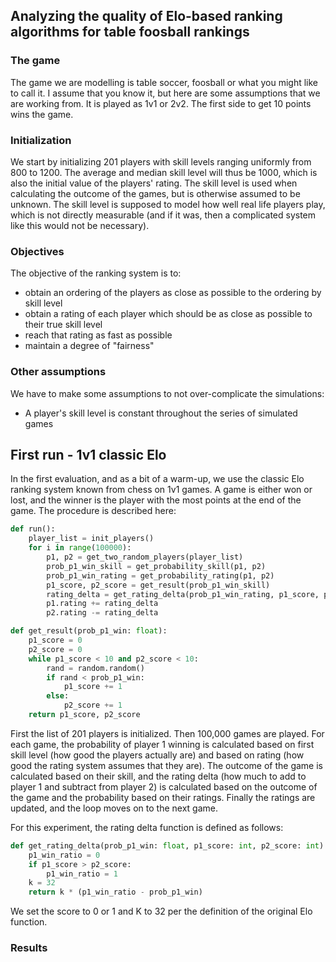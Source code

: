 ## Analyzing the quality of Elo-based ranking algorithms for table foosball rankings

### The game
The game we are modelling is table soccer, foosball or what you might like to call it. I assume that you know it, but here are some assumptions that we are working from. It is played as 1v1 or 2v2. The first side to get 10 points wins the game.

### Initialization
We start by initializing 201 players with skill levels ranging uniformly from 800 to 1200. The average and median skill level will thus be 1000, which is also the initial value of the players' rating. The skill level is used when calculating the outcome of the games, but is otherwise assumed to be unknown. The skill level is supposed to model how well real life players play, which is not directly measurable (and if it was, then a complicated system like this would not be necessary).

### Objectives
The objective of the ranking system is to:
- obtain an ordering of the players as close as possible to the ordering by skill level
- obtain a rating of each player which should be as close as possible to their true skill level
- reach that rating as fast as possible
- maintain a degree of "fairness"

### Other assumptions
We have to make some assumptions to not over-complicate the simulations:
- A player's skill level is constant throughout the series of simulated games

## First run - 1v1 classic Elo
In the first evaluation, and as a bit of a warm-up, we use the classic Elo ranking system known from chess on 1v1 games. A game is either won or lost, and the winner is the player with the most points at the end of the game. The procedure is described here:
``` python
def run():
    player_list = init_players()
    for i in range(100000):
        p1, p2 = get_two_random_players(player_list)
        prob_p1_win_skill = get_probability_skill(p1, p2)
        prob_p1_win_rating = get_probability_rating(p1, p2)
        p1_score, p2_score = get_result(prob_p1_win_skill)
        rating_delta = get_rating_delta(prob_p1_win_rating, p1_score, p2_score)
        p1.rating += rating_delta
        p2.rating -= rating_delta

def get_result(prob_p1_win: float):
    p1_score = 0
    p2_score = 0
    while p1_score < 10 and p2_score < 10:
        rand = random.random()
        if rand < prob_p1_win:
            p1_score += 1
        else:
            p2_score += 1
    return p1_score, p2_score
```

First the list of 201 players is initialized. Then 100,000 games are played. For each game, the probability of player 1 winning is calculated based on first skill level (how good the players actually are) and based on rating (how good the rating system assumes that they are). The outcome of the game is calculated based on their skill, and the rating delta (how much to add to player 1 and subtract from player 2) is calculated based on the outcome of the game and the probability based on their ratings. Finally the ratings are updated, and the loop moves on to the next game.

For this experiment, the rating delta function is defined as follows:
``` python
def get_rating_delta(prob_p1_win: float, p1_score: int, p2_score: int):
    p1_win_ratio = 0
    if p1_score > p2_score:
        p1_win_ratio = 1
    k = 32
    return k * (p1_win_ratio - prob_p1_win)
```

We set the score to 0 or 1 and K to 32 per the definition of the original Elo function.

### Results
